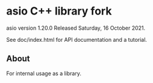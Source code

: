 # asio C++ library fork

asio version 1.20.0
Released Saturday, 16 October 2021.

See doc/index.html for API documentation and a tutorial.

## About

For internal usage as a library.

